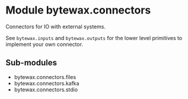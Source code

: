 Module bytewax.connectors
=========================
Connectors for IO with external systems.

See `bytewax.inputs` and `bytewax.outputs` for the lower level
primitives to implement your own connector.

Sub-modules
-----------
* bytewax.connectors.files
* bytewax.connectors.kafka
* bytewax.connectors.stdio
